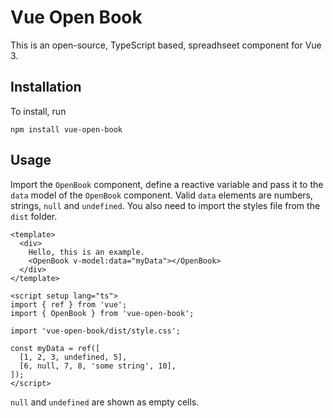 # Vue Open Book
This is an open-source, TypeScript based, spreadhseet component for Vue 3.


## Installation
To install, run
```
npm install vue-open-book
```

## Usage
Import the `OpenBook` component, define a reactive variable and pass it to the `data` model of the `OpenBook` component.
Valid `data` elements are numbers, strings, `null` and `undefined`.
You also need to import the styles file from the `dist` folder.
```
<template>
  <div>
    Hello, this is an example.
    <OpenBook v-model:data="myData"></OpenBook>
  </div>
</template>

<script setup lang="ts">
import { ref } from 'vue';
import { OpenBook } from 'vue-open-book';

import 'vue-open-book/dist/style.css';

const myData = ref([
  [1, 2, 3, undefined, 5],
  [6, null, 7, 8, 'some string', 10],
]);
</script>
```

`null` and `undefined` are shown as empty cells.
